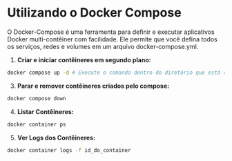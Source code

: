 # Utilizando o Docker Compose

O Docker-Compose é uma ferramenta para definir e executar aplicativos Docker multi-contêiner com facilidade. Ele permite que você defina todos os serviços, redes e volumes em um arquivo docker-compose.yml.

1. **Criar e iniciar contêineres em segundo plano:** 

```bash
docker compose up -d # Execute o comando dentro do diretório que está o arquivo docker-compose.yaml para iniciar a stack
``` 
3. **Parar e remover contêineres criados pelo compose:** 

```bash
docker compose down
``` 
4. **Listar Contêineres:** 

```bash
docker container ps
``` 
5. **Ver Logs dos Contêineres:** 

```bash
docker container logs -f id_do_container
``` 

